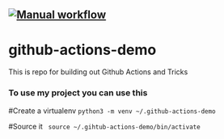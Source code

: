 [![Manual workflow](https://github.com/vladimirkanchev/github-actions-demo/actions/workflows/main.yml/badge.svg)](https://github.com/vladimirkanchev/github-actions-demo/actions/workflows/main.yml)
 ----------------------------------------------------------------- 

# github-actions-demo
This is repo for building out Github Actions and Tricks 

### To use my project you can use this 

#Create a virtualenv 
```python3 -m venv ~/.github-actions-demo```

#Source it
``` source ~/.gihtub-actions-demo/bin/activate```
